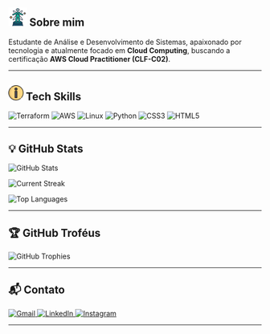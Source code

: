 <h2><img src="icons/metaverse.png" height="36.9" alt="About Icon"> Sobre mim</h2>

Estudante de Análise e Desenvolvimento de Sistemas, apaixonado por tecnologia e atualmente focado em **Cloud Computing**, buscando a certificação **AWS Cloud Practitioner (CLF-C02)**.

---

<h2><img src="icons/info.png" height="29.8" alt="About Icon"> Tech Skills</h2>

<p align="left">
    <img src="https://cdn.jsdelivr.net/gh/devicons/devicon/icons/terraform/terraform-original.svg" height="35" alt="Terraform">
    <img src="https://skillicons.dev/icons?i=aws" height="35" alt="AWS">
    <img src="https://skillicons.dev/icons?i=linux" height="35" alt="Linux">
    <img src="https://skillicons.dev/icons?i=py" height="35" alt="Python">
    <img src="https://img.icons8.com/color/48/css3.png" height="42" alt="CSS3"/>
    <img src="https://cdn.simpleicons.org/html5/E34F26" height="35" alt="HTML5">
</p>

---

## 💡 GitHub Stats

![GitHub Stats](https://github-readme-stats.vercel.app/api?username=Victoryusz&show_icons=true&theme=radical)

![Current Streak](https://github-readme-streak-stats.herokuapp.com/?user=Victoryusz&theme=radical)

![Top Languages](https://github-readme-stats.vercel.app/api/top-langs/?username=Victoryusz&layout=compact&theme=radical)

---

## 🏆 GitHub Troféus

![GitHub Trophies](https://github-profile-trophy.vercel.app/?username=Victoryusz&theme=radical)

---

## 📬 Contato

<a href="mailto:Hugo4strong@gmail.com">
    <img src="https://skillicons.dev/icons?i=gmail" height="35" alt="Gmail">
</a>
<a href="https://www.linkedin.com/in/victor-hugo-323025158/">
    <img src="https://skillicons.dev/icons?i=linkedin" height="35" alt="LinkedIn">
</a>
<a href="https://www.instagram.com/vick1st/">
    <img src="https://skillicons.dev/icons?i=instagram" height="35" alt="Instagram">
</a>

---
